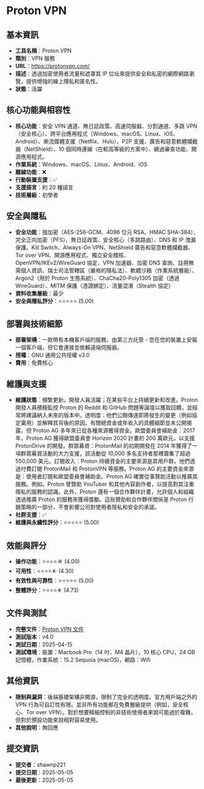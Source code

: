 # Proton VPN

## 基本資訊
- **工具名稱**：Proton VPN
- **類別**：VPN 服務
- **URL**：https://protonvpn.com/
- **描述**：透過加密使用者流量和遮罩其 IP 位址來提供安全和私密的網際網路瀏覽，提供增強的線上隱私和匿名性。
- **狀態**：活躍

## 核心功能與相容性
- **核心功能**：安全 VPN 通道、無日誌政策、高速伺服器、分割通道、多跳 VPN（安全核心）、跨平台應用程式（Windows、macOS、Linux、iOS、Android）、串流媒體支援（Netflix、Hulu）、P2P 支援、廣告和惡意軟體攔截器（NetShield）、10 個同時連線（在較高等級的方案中）、繞過審查功能、開源應用程式。
- **作業系統**：Windows、macOS、Linux、Android、iOS
- **離線功能**：❌
- **行動裝置支援**：✅
- **支援語言**：約 20 種語言
- **技術層級**：初學者

## 安全與隱私
- **安全功能**：強加密（AES-256-GCM、4096 位元 RSA、HMAC SHA-384）、完全正向加密（PFS）、無日誌政策、安全核心（多跳路由）、DNS 和 IP 洩漏保護、Kill Switch、Always-On VPN、NetShield 廣告和惡意軟體攔截器、Tor over VPN、開源應用程式、獨立安全稽核、OpenVPN/IKEv2/WireGuard 協定、VPN 加速器、加密 DNS 查詢、註冊無需個人資訊、瑞士司法管轄區（嚴格的隱私法）、軟體沙箱（作業系統層級）、Argon2（用於 Proton 生態系統）、ChaCha20-Poly1305 加密（透過 WireGuard）、MITM 保護（憑證綁定）、流量混淆（Stealth 協定）
- **資料收集層級**：最少
- **安全與隱私評分**：⭐⭐⭐⭐⭐ (5.00)

## 部署與技術細節
- **部署架構**：一款帶有本機客戶端的服務，由第三方託管 - 您在您的裝置上安裝一個客戶端，但它會連接並依賴遠端伺服器。
- **授權**：GNU 通用公共授權 v3.0
- **費用**：免費核心

## 維護與支援
- **維護狀態**：頻繁更新。開發人員活躍；在某些平台上持續更新和改進。Proton 開發人員積極監控 Proton 的 Reddit 和 GitHub 問題等論壇以獲取回饋，並經常將建議納入未來的版本中。透明度：他們公開傳達即將發生的變更（例如協定棄用）並解釋其背後的原因。有關總資金或年收入的具體細節並未公開揭露，但 Proton AG 多年來已從各種來源獲得資金。歐盟委員會補助金：2017 年，Proton AG 獲得歐盟委員會 Horizon 2020 計畫的 200 萬歐元，以支援 ProtonDrive 的開發。群眾募資：ProtonMail 的初期開發在 2014 年獲得了一項群眾募資活動的大力支援，該活動從 10,000 多名支持者那裡籌集了超過 550,000 美元。訂閱收入：Proton 持續資金的主要來源是其用戶群，他們透過付費訂閱 ProtonMail 和 ProtonVPN 等服務。Proton AG 的主要資金來源是：使用者訂閱和歐盟委員會補助金。Proton AG 確實從事贊助活動以推廣其服務。例如，Proton 曾贊助 YouTuber 和其他內容創作者，以提高對其注重隱私的服務的認識。此外，Proton 還有一個合作夥伴計畫，允許個人和組織透過推廣 Proton 的服務來獲得獎勵。這些贊助和合作夥伴關係是 Proton 行銷策略的一部分，不會影響公司對使用者隱私和安全的承諾。
- **社群支援**：✅
- **維護與永續性評分**：⭐⭐⭐⭐⭐ (5.00)

## 效能與評分
- **操作功能**：⭐⭐⭐⭐☆ (4.00)
- **可用性**：⭐⭐⭐⭐⯪ (4.30)
- **有效性與可靠性**：⭐⭐⭐⭐⭐ (5.00)
- **整體評分**：⭐⭐⭐⭐⯪ (4.73)

## 文件與測試
- **完整文件**：[Proton VPN 文件](../../factsheets/ProtonVPN.pdf)
- **測試版本**：v4.0
- **測試日期**：2025-04-15
- **測試環境**：裝置：Macbook Pro（14 吋，M4 晶片），10 核心 CPU，24 GB 記憶體，作業系統：15.2 Sequoia (macOS)，網路：Wifi

## 其他資訊
- **限制與漏洞**：後端基礎架構非開源，限制了完全的透明度。官方用戶端之外的 VPN 行為可自訂性有限。並非所有功能都在免費層級提供（例如，安全核心、Tor over VPN）。對於想要精細控制的非技術使用者來說可能過於複雜，但對於預設功能來說相對容易使用。
- **其他說明**：無回應

## 提交資訊
- **提交者**：shawnp221
- **提交日期**：2025-05-05
- **最後更新**：2025-05-05